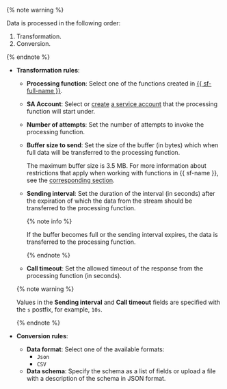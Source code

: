{% note warning %}

Data is processed in the following order:

1. Transformation.
1. Conversion.

{% endnote %}

* **Transformation rules**:

    * **Processing function**: Select one of the functions created in [{{ sf-full-name }}](../../functions/).
    * **SA Account**: Select or [create](../../iam/operations/sa/create.md) [a service account](../../iam/concepts/users/service-accounts.md) that the processing function will start under.
    * **Number of attempts**: Set the number of attempts to invoke the processing function.
    * **Buffer size to send**: Set the size of the buffer (in bytes) which when full data will be transferred to the processing function.

        The maximum buffer size is 3.5 MB. For more information about restrictions that apply when working with functions in {{ sf-name }}, see the [corresponding section](../../functions/concepts/limits.md).

    * **Sending interval**: Set the duration of the interval (in seconds) after the expiration of which the data from the stream should be transferred to the processing function.

        {% note info %}

        If the buffer becomes full or the sending interval expires, the data is transferred to the processing function.

        {% endnote %}

    * **Call timeout**: Set the allowed timeout of the response from the processing function (in seconds).

    {% note warning %}

    Values in the **Sending interval** and **Call timeout** fields are specified with the `s` postfix, for example, `10s`.

    {% endnote %}

* **Conversion rules**:
    * **Data format**: Select one of the available formats:
        * `Json`
        * `CSV`
    * **Data schema**: Specify the schema as a list of fields or upload a file with a description of the schema in JSON format.

